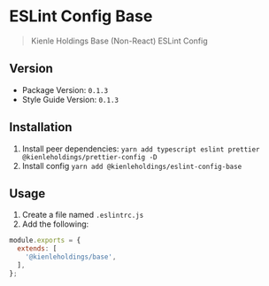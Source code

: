 # ESLint Config Base

> Kienle Holdings Base (Non-React) ESLint Config

## Version

- Package Version: `0.1.3`
- Style Guide Version: `0.1.3`

## Installation

1. Install peer dependencies:
   `yarn add typescript eslint prettier @kienleholdings/prettier-config -D`
1. Install config `yarn add @kienleholdings/eslint-config-base`

## Usage

1. Create a file named `.eslintrc.js`
1. Add the following:

```JavaScript
module.exports = {
  extends: [
    '@kienleholdings/base',
  ],
};
```
